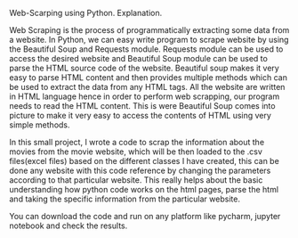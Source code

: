 Web-Scarping using Python.
Explanation.

Web Scraping is the process of programmatically extracting some data from a website. In Python, we can easy write program to scrape website by using the Beautiful Soup and Requests module. Requests module can be used to access the desired website and Beautiful Soup module can be used to parse the HTML source code of the website. Beautiful soup makes it very easy to parse HTML content and then provides multiple methods which can be used to extract the data from any HTML tags. All the website are written in HTML language hence in order to perform web scrapping, our program needs to read the HTML content. This is were Beautiful Soup comes into picture to make it very easy to access the contents of HTML using very simple methods.

In this small project, I wrote a  code to scrap the information about the movies from the movie website, which will be then loaded  to the .csv files(excel files) based on the different classes I have created, this can be done any website with this code reference by changing the parameters according to that particular website. This really helps  about the basic understanding how python code works on the html pages, parse the html and taking the specific information from the particular website.

You can download the code and run on any platform like pycharm, jupyter notebook and check the results.
